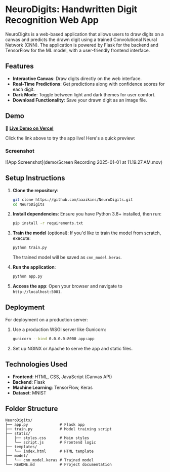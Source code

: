 # NeuroDigits: Handwritten Digit Recognition Web App

NeuroDigits is a web-based application that allows users to draw digits on a canvas and predicts the drawn digit using a trained Convolutional Neural Network (CNN). 
The application is powered by Flask for the backend and TensorFlow for the ML model, with a user-friendly frontend interface.

## Features

- **Interactive Canvas**: Draw digits directly on the web interface.
- **Real-Time Predictions**: Get predictions along with confidence scores for each digit.
- **Dark Mode**: Toggle between light and dark themes for user comfort.
- **Download Functionality**: Save your drawn digit as an image file.

## Demo

🚀 **[Live Demo on Vercel](https://neuro-digits.vercel.app/)**

Click the link above to try the app live! Here's a quick preview:

### **Screenshot**
![App Screenshot](demo/Screen Recording 2025-01-01 at 11.19.27 AM.mov)

## Setup Instructions

1. **Clone the repository**:
   ```bash
   git clone https://github.com/aaaikins/NeuroDigits.git
   cd NeuroDigits
   ```

2. **Install dependencies**:
   Ensure you have Python 3.8+ installed, then run:
   ```bash
   pip install -r requirements.txt
   ```

3. **Train the model** (optional):
   If you'd like to train the model from scratch, execute:
   ```bash
   python train.py
   ```
   The trained model will be saved as `cnn_model.keras`.

4. **Run the application**:
   ```bash
   python app.py
   ```

5. **Access the app**:
   Open your browser and navigate to `http://localhost:5001`.

## Deployment

For deployment on a production server:
1. Use a production WSGI server like Gunicorn:
   ```bash
   gunicorn --bind 0.0.0.0:8000 app:app
   ```
2. Set up NGINX or Apache to serve the app and static files.

## Technologies Used

- **Frontend**: HTML, CSS, JavaScript (Canvas API)
- **Backend**: Flask
- **Machine Learning**: TensorFlow, Keras
- **Dataset**: MNIST

## Folder Structure

```
NeuroDigits/
├── app.py              # Flask app
├── train.py            # Model training script
├── static/
│   ├── styles.css      # Main styles
│   └── script.js       # Frontend logic
├── templates/
│   └── index.html      # HTML template
├── model/
│   └── cnn_model.keras # Trained model
└── README.md           # Project documentation
```
